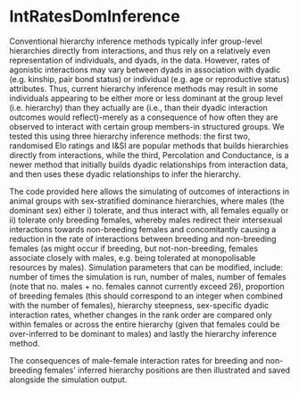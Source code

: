 # IntRatesDomInference

Conventional hierarchy inference methods typically infer group-level hierarchies directly from interactions, and thus rely on a relatively even representation of individuals, and dyads, in the data. However, rates of agonistic interactions may vary between dyads in association with dyadic (e.g. kinship, pair bond status) or individual (e.g. age or reproductive status) attributes. Thus, current hierarchy inference methods may result in some individuals appearing to be either more or less dominant at the group level (i.e. hierarchy) than they actually are (i.e., than their dyadic interaction outcomes would reflect)-merely as a consequence of how often they are observed to interact with certain group members-in structured groups. We tested this using three hierarchy inference methods: the first two, randomised Elo ratings and I&SI are popular methods that builds hierarchies directly from interactions, while the third, Percolation and Conductance, is a newer method that initially builds dyadic relationships from interaction data, and then uses these dyadic relationships to infer the hierarchy.

The code provided here allows the simulating of outcomes of interactions in animal groups with sex-stratified dominance hierarchies, where males (the dominant sex) either i) tolerate, and thus interact with, all females equally or ii) tolerate only breeding females, whereby males redirect their intersexual interactions towards non-breeding females and concomitantly causing a reduction in the rate of interactions between breeding and non-breeding females (as might occur if breeding, but not-non-breeding, females associate closely with males, e.g. being tolerated at monopolisable resources by males). Simulation parameters that can be modified, include: number of times the simulation is run, number of males, number of females (note that no. males + no. females cannot currently exceed 26), proportion of breeding females (this should correspond to an integer when combined with the number of females), hierarchy steepness, sex-specific dyadic interaction rates, whether changes in the rank order are compared only within females or across the entire hierarchy (given that females could be over-inferred to be dominant to males) and lastly the hierarchy inference method.

The consequences of male-female interaction rates for breeding and non-breeding females' inferred hierarchy positions are then illustrated and saved alongside the simulation output.
